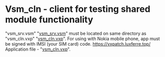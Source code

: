 # Vsm_cln - client for testing shared module functionality
"vsm_srv.vsm" "[vsm_srv.vsm](https://github.com/RDZDX/vsm_cln/blob/main/vsm_srv.vsm?raw=true)" must be located on same directory as "vsm_cln.vxp" "[vsm_cln.vxp](https://github.com/RDZDX/vsm_cln/blob/main/vsm_cln.vxp?raw=true)".
For using with Nokia mobile phone, app must be signed with IMSI (your SIM card) code.
https://vxpatch.luxferre.top/
Application file - "[vsm_cln.vxp](https://github.com/RDZDX/vsm_cln/blob/main/vsm_cln.vxp?raw=true)".
